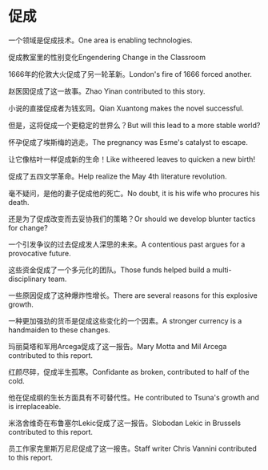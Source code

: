 # 促成

<p><span class="chinese">一个领域是促成技术。</span><span class="english">One area is enabling technologies.</span></p>

<p><span class="chinese">促成教室里的性别变化</span><span class="english">Engendering Change in the Classroom</span></p>

<p><span class="chinese">1666年的伦敦大火促成了另一轮革新。</span><span class="english">London's fire of 1666 forced another.</span></p>

<p><span class="chinese">赵医囡促成了这一故事。</span><span class="english">Zhao Yinan contributed to this story.</span></p>

<p><span class="chinese">小说的直接促成者为钱玄同。</span><span class="english">Qian Xuantong makes the novel successful.</span></p>

<p><span class="chinese">但是，这将促成一个更稳定的世界么？</span><span class="english">But will this lead to a more stable world?</span></p>

<p><span class="chinese">怀孕促成了埃斯梅的逃走。</span><span class="english">The pregnancy was Esme's catalyst to escape.</span></p>

<p><span class="chinese">让它像枯叶一样促成新的生命！</span><span class="english">Like witheered leaves to quicken a new birth!</span></p>

<p><span class="chinese">促成了五四文学革命。</span><span class="english">Help realize the May 4th literature revolution.</span></p>

<p><span class="chinese">毫不疑问，是他的妻子促成他的死亡。</span><span class="english">No doubt, it is his wife who procures his death.</span></p>

<p><span class="chinese">还是为了促成改变而去妥协我们的策略？</span><span class="english">Or should we develop blunter tactics for change?</span></p>

<p><span class="chinese">一个引发争议的过去促成发人深思的未来。</span><span class="english">A contentious past argues for a provocative future.</span></p>

<p><span class="chinese">这些资金促成了一个多元化的团队。</span><span class="english">Those funds helped build a multi-disciplinary team.</span></p>

<p><span class="chinese">一些原因促成了这种爆炸性增长。</span><span class="english">There are several reasons for this explosive growth.</span></p>

<p><span class="chinese">一种更加强劲的货币是促成这些变化的一个因素。</span><span class="english">A stronger currency is a handmaiden to these changes.</span></p>

<p><span class="chinese">玛丽莫塔和军用Arcega促成了这一报告。</span><span class="english">Mary Motta and Mil Arcega contributed to this report.</span></p>

<p><span class="chinese">红颜尽碎，促成半生孤寒。</span><span class="english">Confidante as broken, contributed to half of the cold.</span></p>

<p><span class="chinese">他在促成纲的生长方面具有不可替代性。</span><span class="english">He contributed to Tsuna's growth and is irreplaceable.</span></p>

<p><span class="chinese">米洛舍维奇在布鲁塞尔Lekic促成了这一报告。</span><span class="english">Slobodan Lekic in Brussels contributed to this report.</span></p>

<p><span class="chinese">员工作家克里斯万尼尼促成了这一报告。</span><span class="english">Staff writer Chris Vannini contributed to this report.</span></p>

